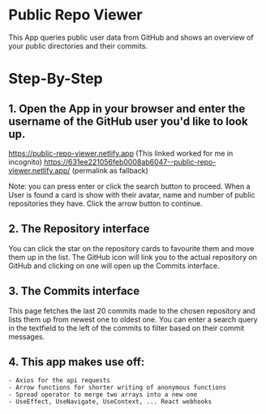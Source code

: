 # Public Repo Viewer

This App queries public user data from GitHub and shows an overview of your public directories and their commits.

# Step-By-Step

## 1. Open the App in your browser and enter the username of the GitHub user you'd like to look up.

https://public-repo-viewer.netlify.app (This linked worked for me in incognito)
https://631ee221056feb0008ab6047--public-repo-viewer.netlify.app/ (permalink as fallback)

 Note: you can press enter or click the search button to proceed. When a User is found a card is show with their avatar, name and number of public repositories they have.
 Click the arrow button to continue.

## 2. The Repository interface
 You can click the star on the repository cards to favourite them and move them up in the list. The GitHub icon will link you to the actual repository on GitHub and clicking on one will open up the Commits interface.

## 3. The Commits interface
 This page fetches the last 20 commits made to the chosen repository and lists them up from newest one to oldest one. You can enter a search query in the textfield to the left of the commits to filter based on their commit messages.

## 4. This app makes use off:
    - Axios for the api requests
    - Arrow functions for shorter writing of anonymous functions
    - Spread operator to merge two arrays into a new one
    - UseEffect, UseNavigate, UseContext, ... React webhooks

